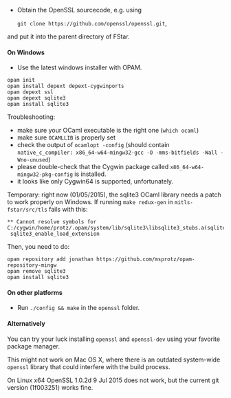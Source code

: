 * Obtain the OpenSSL sourcecode, e.g. using

  `git clone https://github.com/openssl/openssl.git`,

and put it into the parent directory of FStar.

#### On Windows

* Use the latest windows installer with OPAM.

```
opam init
opam install depext depext-cygwinports
opam depext ssl
opam depext sqlite3
opam install sqlite3
```

Troubleshooting:
- make sure your OCaml executable is the right one (`which ocaml`)
- make sure `OCAMLLIB` is properly set
- check the output of `ocamlopt -config` (should contain
  `native_c_compiler: x86_64-w64-mingw32-gcc -O -mms-bitfields -Wall -Wno-unused`)
- please double-check that the Cygwin package called
  `x86_64-w64-mingw32-pkg-config` is installed.
- it looks like only Cygwin64 is supported, unfortunately.

Temporary: right now (01/05/2015), the sqlite3 OCaml library needs a patch to
work properly on Windows. If running `make redux-gen` in `mitls-fstar/src/tls`
fails with this:

```
** Cannot resolve symbols for C:/cygwin/home/protz/.opam/system/lib/sqlite3\libsqlite3_stubs.a(sqlite3_stubs.o):
 sqlite3_enable_load_extension
```

Then, you need to do:

```
opam repository add jonathan https://github.com/msprotz/opam-repository-mingw
opam remove sqlite3
opam install sqlite3
```

#### On other platforms

* Run `./config && make` in the `openssl` folder.

#### Alternatively

You can try your luck installing `openssl` and `openssl-dev` using
your favorite package manager.

This might not work on Mac OS X, where there is an outdated
system-wide `openssl` library that could interfere with the build process.

On Linux x64 OpenSSL 1.0.2d 9 Jul 2015 does not work, but the current
git version (1f003251) works fine.
